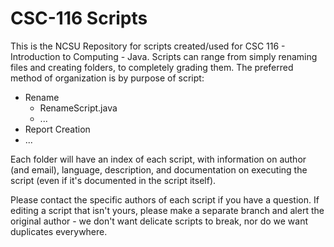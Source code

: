 # CSC-116 Scripts
This is the NCSU Repository for scripts created/used for CSC 116 - Introduction to Computing - Java.
Scripts can range from simply renaming files and creating folders, to completely grading them.
The preferred method of organization is by purpose of script:
* Rename
  *  RenameScript.java
  * ...
* Report Creation
* ...

Each folder will have an index of each script, with information on author (and email), language, description, and documentation on executing the script (even if it's documented in the script itself).

Please contact the specific authors of each script if you have a question. If editing a script that isn't yours, please make a separate branch and alert the original author - we don't want delicate scripts to break, nor do we want duplicates everywhere.
